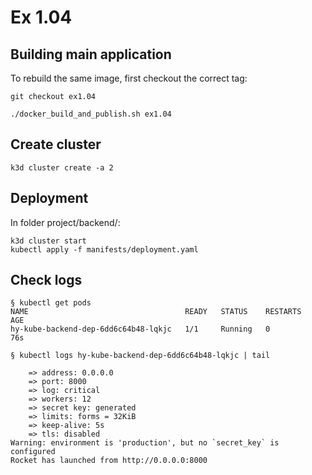 # Ex 1.04

## Building main application

To rebuild the same image, first checkout the correct tag:

```
git checkout ex1.04
```

```
./docker_build_and_publish.sh ex1.04
```

## Create cluster

```
k3d cluster create -a 2
```

## Deployment

In folder project/backend/:

```
k3d cluster start
kubectl apply -f manifests/deployment.yaml
```

## Check logs

```
§ kubectl get pods
NAME                                   READY   STATUS    RESTARTS   AGE
hy-kube-backend-dep-6dd6c64b48-lqkjc   1/1     Running   0          76s

§ kubectl logs hy-kube-backend-dep-6dd6c64b48-lqkjc | tail

    => address: 0.0.0.0
    => port: 8000
    => log: critical
    => workers: 12
    => secret key: generated
    => limits: forms = 32KiB
    => keep-alive: 5s
    => tls: disabled
Warning: environment is 'production', but no `secret_key` is configured
Rocket has launched from http://0.0.0.0:8000

```